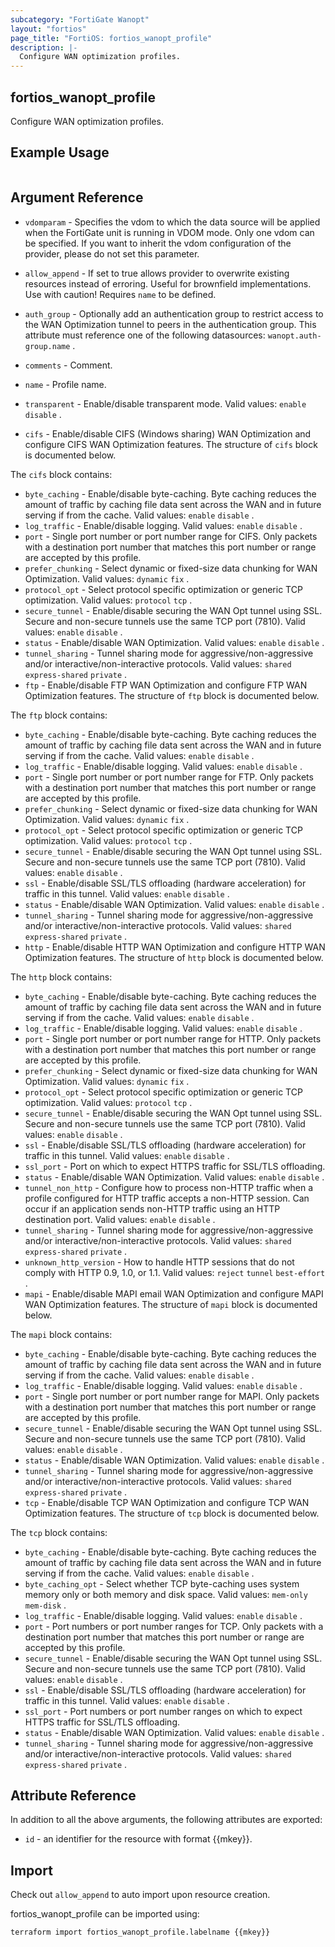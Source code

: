 ```yaml
---
subcategory: "FortiGate Wanopt"
layout: "fortios"
page_title: "FortiOS: fortios_wanopt_profile"
description: |-
  Configure WAN optimization profiles.
---
```


## fortios_wanopt_profile
Configure WAN optimization profiles.

## Example Usage

```hcl

```

## Argument Reference
* `vdomparam` - Specifies the vdom to which the data source will be applied when the FortiGate unit is running in VDOM mode. Only one vdom can be specified. If you want to inherit the vdom configuration of the provider, please do not set this parameter.
* `allow_append` - If set to true allows provider to overwrite existing resources instead of erroring. Useful for brownfield implementations. Use with caution! Requires `name` to be defined.

* `auth_group` - Optionally add an authentication group to restrict access to the WAN Optimization tunnel to peers in the authentication group. This attribute must reference one of the following datasources: `wanopt.auth-group.name` .
* `comments` - Comment.
* `name` - Profile name.
* `transparent` - Enable/disable transparent mode. Valid values: `enable` `disable` .
* `cifs` - Enable/disable CIFS (Windows sharing) WAN Optimization and configure CIFS WAN Optimization features. The structure of `cifs` block is documented below.

The `cifs` block contains:

* `byte_caching` - Enable/disable byte-caching. Byte caching reduces the amount of traffic by caching file data sent across the WAN and in future serving if from the cache. Valid values: `enable` `disable` .
* `log_traffic` - Enable/disable logging. Valid values: `enable` `disable` .
* `port` - Single port number or port number range for CIFS. Only packets with a destination port number that matches this port number or range are accepted by this profile.
* `prefer_chunking` - Select dynamic or fixed-size data chunking for WAN Optimization. Valid values: `dynamic` `fix` .
* `protocol_opt` - Select protocol specific optimization or generic TCP optimization. Valid values: `protocol` `tcp` .
* `secure_tunnel` - Enable/disable securing the WAN Opt tunnel using SSL. Secure and non-secure tunnels use the same TCP port (7810). Valid values: `enable` `disable` .
* `status` - Enable/disable WAN Optimization. Valid values: `enable` `disable` .
* `tunnel_sharing` - Tunnel sharing mode for aggressive/non-aggressive and/or interactive/non-interactive protocols. Valid values: `shared` `express-shared` `private` .
* `ftp` - Enable/disable FTP WAN Optimization and configure FTP WAN Optimization features. The structure of `ftp` block is documented below.

The `ftp` block contains:

* `byte_caching` - Enable/disable byte-caching. Byte caching reduces the amount of traffic by caching file data sent across the WAN and in future serving if from the cache. Valid values: `enable` `disable` .
* `log_traffic` - Enable/disable logging. Valid values: `enable` `disable` .
* `port` - Single port number or port number range for FTP. Only packets with a destination port number that matches this port number or range are accepted by this profile.
* `prefer_chunking` - Select dynamic or fixed-size data chunking for WAN Optimization. Valid values: `dynamic` `fix` .
* `protocol_opt` - Select protocol specific optimization or generic TCP optimization. Valid values: `protocol` `tcp` .
* `secure_tunnel` - Enable/disable securing the WAN Opt tunnel using SSL. Secure and non-secure tunnels use the same TCP port (7810). Valid values: `enable` `disable` .
* `ssl` - Enable/disable SSL/TLS offloading (hardware acceleration) for traffic in this tunnel. Valid values: `enable` `disable` .
* `status` - Enable/disable WAN Optimization. Valid values: `enable` `disable` .
* `tunnel_sharing` - Tunnel sharing mode for aggressive/non-aggressive and/or interactive/non-interactive protocols. Valid values: `shared` `express-shared` `private` .
* `http` - Enable/disable HTTP WAN Optimization and configure HTTP WAN Optimization features. The structure of `http` block is documented below.

The `http` block contains:

* `byte_caching` - Enable/disable byte-caching. Byte caching reduces the amount of traffic by caching file data sent across the WAN and in future serving if from the cache. Valid values: `enable` `disable` .
* `log_traffic` - Enable/disable logging. Valid values: `enable` `disable` .
* `port` - Single port number or port number range for HTTP. Only packets with a destination port number that matches this port number or range are accepted by this profile.
* `prefer_chunking` - Select dynamic or fixed-size data chunking for WAN Optimization. Valid values: `dynamic` `fix` .
* `protocol_opt` - Select protocol specific optimization or generic TCP optimization. Valid values: `protocol` `tcp` .
* `secure_tunnel` - Enable/disable securing the WAN Opt tunnel using SSL. Secure and non-secure tunnels use the same TCP port (7810). Valid values: `enable` `disable` .
* `ssl` - Enable/disable SSL/TLS offloading (hardware acceleration) for traffic in this tunnel. Valid values: `enable` `disable` .
* `ssl_port` - Port on which to expect HTTPS traffic for SSL/TLS offloading.
* `status` - Enable/disable WAN Optimization. Valid values: `enable` `disable` .
* `tunnel_non_http` - Configure how to process non-HTTP traffic when a profile configured for HTTP traffic accepts a non-HTTP session. Can occur if an application sends non-HTTP traffic using an HTTP destination port. Valid values: `enable` `disable` .
* `tunnel_sharing` - Tunnel sharing mode for aggressive/non-aggressive and/or interactive/non-interactive protocols. Valid values: `shared` `express-shared` `private` .
* `unknown_http_version` - How to handle HTTP sessions that do not comply with HTTP 0.9, 1.0, or 1.1. Valid values: `reject` `tunnel` `best-effort` .
* `mapi` - Enable/disable MAPI email WAN Optimization and configure MAPI WAN Optimization features. The structure of `mapi` block is documented below.

The `mapi` block contains:

* `byte_caching` - Enable/disable byte-caching. Byte caching reduces the amount of traffic by caching file data sent across the WAN and in future serving if from the cache. Valid values: `enable` `disable` .
* `log_traffic` - Enable/disable logging. Valid values: `enable` `disable` .
* `port` - Single port number or port number range for MAPI. Only packets with a destination port number that matches this port number or range are accepted by this profile.
* `secure_tunnel` - Enable/disable securing the WAN Opt tunnel using SSL. Secure and non-secure tunnels use the same TCP port (7810). Valid values: `enable` `disable` .
* `status` - Enable/disable WAN Optimization. Valid values: `enable` `disable` .
* `tunnel_sharing` - Tunnel sharing mode for aggressive/non-aggressive and/or interactive/non-interactive protocols. Valid values: `shared` `express-shared` `private` .
* `tcp` - Enable/disable TCP WAN Optimization and configure TCP WAN Optimization features. The structure of `tcp` block is documented below.

The `tcp` block contains:

* `byte_caching` - Enable/disable byte-caching. Byte caching reduces the amount of traffic by caching file data sent across the WAN and in future serving if from the cache. Valid values: `enable` `disable` .
* `byte_caching_opt` - Select whether TCP byte-caching uses system memory only or both memory and disk space. Valid values: `mem-only` `mem-disk` .
* `log_traffic` - Enable/disable logging. Valid values: `enable` `disable` .
* `port` - Port numbers or port number ranges for TCP. Only packets with a destination port number that matches this port number or range are accepted by this profile.
* `secure_tunnel` - Enable/disable securing the WAN Opt tunnel using SSL. Secure and non-secure tunnels use the same TCP port (7810). Valid values: `enable` `disable` .
* `ssl` - Enable/disable SSL/TLS offloading (hardware acceleration) for traffic in this tunnel. Valid values: `enable` `disable` .
* `ssl_port` - Port numbers or port number ranges on which to expect HTTPS traffic for SSL/TLS offloading.
* `status` - Enable/disable WAN Optimization. Valid values: `enable` `disable` .
* `tunnel_sharing` - Tunnel sharing mode for aggressive/non-aggressive and/or interactive/non-interactive protocols. Valid values: `shared` `express-shared` `private` .

## Attribute Reference

In addition to all the above arguments, the following attributes are exported:
* `id` - an identifier for the resource with format {{mkey}}.

## Import

Check out `allow_append` to auto import upon resource creation.

fortios_wanopt_profile can be imported using:
```sh
terraform import fortios_wanopt_profile.labelname {{mkey}}
```
